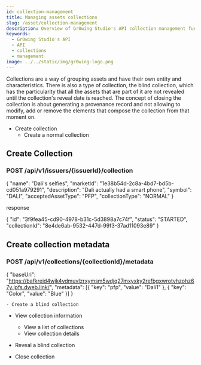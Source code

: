 ```yaml
---
id: collection-management
title: Managing assets collections
slug: /asset/collection-management
description: Overview of Gr0wing Studio's API collection management functionalities
keywords:
  - Gr0wing Studio's API
  - API
  - collections
  - management
image: ../../static/img/gr0wing-logo.png
---
```


Collections are a way of grouping assets and have their own entity and characteristics. There is also a type of collection, the blind collection, which has the particularity that all the assets that are part of it are not revealed until the collection's reveal date is reached. The concept of closing the collection is about generating a provenance record and not allowing to modify, add or remove the elements that compose the collection from that moment on.

- Create collection
  - Create a normal collection

## Create Collection

### POST /api/v1/issuers/{issuerId}/collection

{
"name": "Dali's selfies",
"marketId": "1e38b54d-2c8a-4bd7-bd5b-cd051a979291",
"description": "Dali actually had a smart phone",
"symbol": "DALI",
"acceptedAssetType": "PFP",
"collectionType": "NORMAL"
}

response

{
"id": "3f9fea45-cd90-4978-b31c-5d3898a7c74f",
"status": "STARTED",
"collectionId": "8e4de6ab-9532-447d-99f3-37ad11093e89"
}

## Create collection metadata

### POST /api/v1/collections/{collectionId}/metadata

{
"baseUri": "https://bafkreid4wjk4vdmuvlzrxymsm5wdjq27mxyxky2refbgxwrotvhzohz67y.ipfs.dweb.link/",
"metadata": [{
"key": "pfp",
"value": "Dali1"
}, {
"key": "Color",
"value": "Blue"
}]
}

    - Create a blind collection

- View collection information

  - View a list of collections
  - View collection details

- Reveal a blind collection
- Close collection
